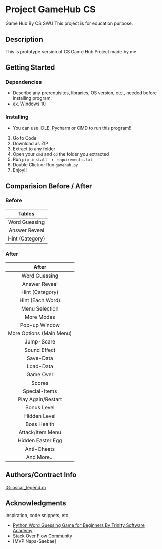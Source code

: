 # Project GameHub CS
Game Hub By CS SWU
This project is for education purpose.

## Description

This is prototype version of CS Game Hub Project made by me.

## Getting Started

### Dependencies

* Describe any prerequisites, libraries, OS version, etc., needed before installing program.
* ex. Windows 10

### Installing

* You can use IDLE, Pycharm or CMD to run this program!!
1. Go to Code
2. Download as ZIP
3. Extract to any folder
4. Open your `cmd` and `cd` the folder you extracted
5. Run `pip install -r requirements.txt`
6. Double Click or Run `gamehub.py`
7. Enjoy!!

## Comparision Before / After

### Before
| Tables              |
|:-------------------:|
| Word Guessing       |
| Answer Reveal       |
| Hint (Category)     |

### After
| After                     |
|:-------------------------:|
| Word Guessing             |
| Answer Reveal             |
| Hint (Category)           |
| Hint (Each Word)          |
| Menu Selection            |
| More Modes                |
| Pop-up Window             |
| More Options (Main Menu)  |
| Jump-Scare                |
| Sound Effect              |
| Save-Data                 |
| Load-Data                 |
| Game Over                 |
| Scores                    |
| Special-Items             |
| Play Again/Restart        |
| Bonus Level               |
| Hidden Level              |
| Boss Health               |
| Attack/Item Menu          |
| Hidden Easter Egg         |
| Anti-Cheats               |
| And More...               |

## Authors/Contract Info

[IG: oscar_legend.m](https://www.instagram.com/oscar_legend.m)

## Acknowledgments

Inspiration, code snippets, etc.
* [Python Word Guessing Game for Beginners By Trinity Software Academy](https://www.youtube.com/watch?v=oPppxUduFFE)
* [Stack Over Flow Community](https://stackoverflow.com)
* [MVP Napa-Saebae]
